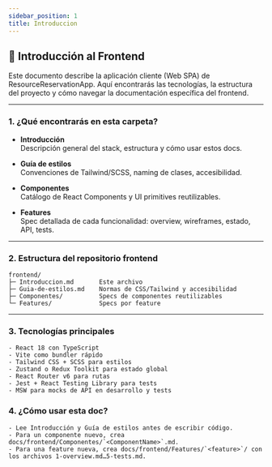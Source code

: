 ```yaml
---
sidebar_position: 1
title: Introduccion
---
```


## 🚀 Introducción al Frontend


Este documento describe la aplicación cliente (Web SPA) de ResourceReservationApp. Aquí encontrarás las tecnologías, la estructura del proyecto y cómo navegar la documentación específica del frontend.

---

### 1. ¿Qué encontrarás en esta carpeta?

- **Introducción**  
  Descripción general del stack, estructura y cómo usar estos docs.

- **Guía de estilos**  
  Convenciones de Tailwind/SCSS, naming de clases, accesibilidad.

- **Componentes**  
  Catálogo de React Components y UI primitives reutilizables.

- **Features**  
  Spec detallada de cada funcionalidad: overview, wireframes, estado, API, tests.

---

### 2. Estructura del repositorio frontend

```text
frontend/
├─ Introduccion.md       Este archivo  
├─ Guia-de-estilos.md    Normas de CSS/Tailwind y accesibilidad  
├─ Componentes/          Specs de componentes reutilizables  
└─ Features/             Specs por feature  

```

---
### 3. Tecnologías principales
    - React 18 con TypeScript
    - Vite como bundler rápido
    - Tailwind CSS + SCSS para estilos
    - Zustand o Redux Toolkit para estado global
    - React Router v6 para rutas
    - Jest + React Testing Library para tests
    - MSW para mocks de API en desarrollo y tests

### 4. ¿Cómo usar esta doc?
    - Lee Introducción y Guía de estilos antes de escribir código.
    - Para un componente nuevo, crea docs/frontend/Componentes/`<ComponentName>`.md.
    - Para una feature nueva, crea docs/frontend/Features/`<feature>`/ con los archivos 1-overview.md…5-tests.md.